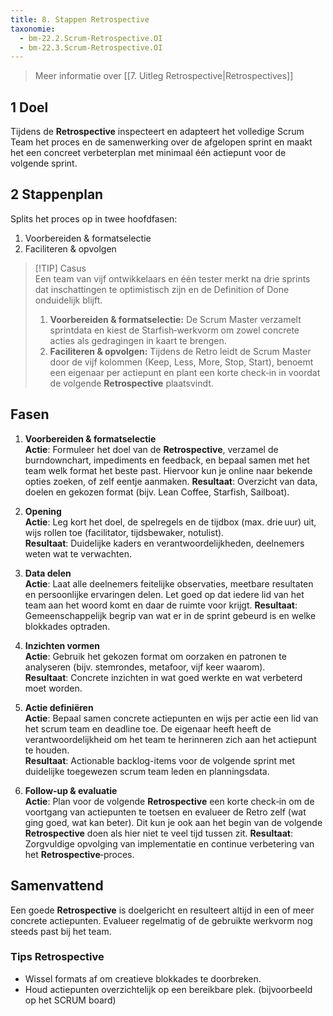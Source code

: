 ```yaml
---
title: 8. Stappen Retrospective
taxonomie:
  - bm-22.2.Scrum-Retrospective.OI
  - bm-22.3.Scrum-Retrospective.OI
---
```


> Meer informatie over [[7. Uitleg Retrospective|Retrospectives]]

## 1 Doel
Tijdens de **Retrospective** inspecteert en adapteert het volledige Scrum Team het proces en de samenwerking over de afgelopen sprint en maakt het een concreet verbeterplan met minimaal één actiepunt voor de volgende sprint.  

## 2 Stappenplan
Splits het proces op in twee hoofd­fasen:
  1. Voorbereiden & formatselectie  
  2. Faciliteren & opvolgen

> [!TIP] Casus  
> Een team van vijf ontwikkelaars en één tester merkt na drie sprints dat inschattingen te optimistisch zijn en de Definition of Done onduidelijk blijft.  
> 1. **Voorbereiden & formatselectie:** De Scrum Master verzamelt sprint­data en kiest de Starfish‑werkvorm om zowel concrete acties als gedragingen in kaart te brengen.  
> 2. **Faciliteren & opvolgen:** Tijdens de Retro leidt de Scrum Master door de vijf kolommen (Keep, Less, More, Stop, Start), benoemt een eigenaar per actiepunt en plant een korte check‑in in voordat de volgende **Retrospective** plaatsvindt.

## Fasen
1. **Voorbereiden & formatselectie**  
    **Actie**: Formuleer het doel van de **Retrospective**, verzamel de burndownchart, impediments en feedback, en bepaal samen met het team welk format het beste past. Hiervoor kun je online naar bekende opties zoeken, of zelf eentje aanmaken.
    **Resultaat**: Overzicht van data, doelen en gekozen format (bijv. Lean Coffee, Starfish, Sailboat).

2. **Opening**  
    **Actie**: Leg kort het doel, de spelregels en de tijdbox (max. drie uur) uit, wijs rollen toe (facilitator, tijdsbewaker, notulist).  
    **Resultaat**: Duidelijke kaders en verantwoordelijkheden, deelnemers weten wat te verwachten.

3. **Data delen**  
    **Actie**: Laat alle deelnemers feitelijke observaties, meetbare resultaten en persoonlijke ervaringen delen. Let goed op dat iedere lid van het team aan het woord komt en daar de ruimte voor krijgt.
    **Resultaat**: Gemeenschappelijk begrip van wat er in de sprint gebeurd is en welke blokkades optraden.

4. **Inzichten vormen**  
    **Actie**: Gebruik het gekozen format om oorzaken en patronen te analyseren (bijv. stemrondes, metafoor, vijf keer waarom).  
    **Resultaat**: Concrete inzichten in wat goed werkte en wat verbeterd moet worden.

5. **Actie definiëren**  
    **Actie**: Bepaal samen concrete actiepunten en wijs per actie een lid van het scrum team en deadline toe. De eigenaar heeft heeft de verantwoordelijkheid om het team te herinneren zich aan het actiepunt te houden.  
    **Resultaat**: Actionable backlog-items voor de volgende sprint met duidelijke toegewezen scrum team leden en planningsdata.

6. **Follow‑up & evaluatie**  
    **Actie**: Plan voor de volgende **Retrospective** een korte check‑in om de voortgang van actiepunten te toetsen en evalueer de Retro zelf (wat ging goed, wat kan beter). Dit kun je ook aan het begin van de volgende **Retrospective** doen als hier niet te veel tijd tussen zit. 
    **Resultaat**: Zorgvuldige opvolging van implementatie en continue verbetering van het **Retrospective**‑proces.

## Samenvattend
Een goede **Retrospective** is doelgericht en resulteert altijd in een of meer concrete actiepunten. Evalueer regelmatig of de gebruikte werkvorm nog steeds past bij het team.

### Tips Retrospective
- Wissel formats af om creatieve blokkades te doorbreken.  
- Houd actiepunten overzichtelijk op een bereikbare plek. (bijvoorbeeld op het SCRUM board)
